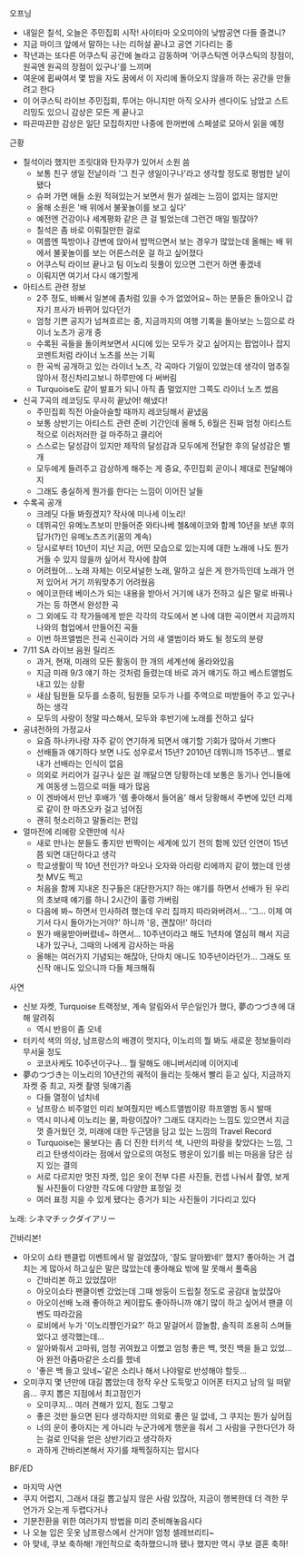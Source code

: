 오프닝
- 내일은 칠석, 오늘은 주민집회 시작! 사이타마 오오미야의 낮밤공연 다들 즐겼니?
- 지금 마이크 앞에서 말하는 나는 리허설 끝나고 공연 기다리는 중
- 작년과는 또다른 어쿠스틱 공간에 놀라고 감동하며 '어쿠스틱엔 어쿠스틱의 장점이, 원곡엔 원곡의 장점이 있구나'를 느끼며
- 여운에 휩싸여서 몇 밤을 자도 꿈에서 이 자리에 돌아오지 않을까 하는 공간을 만들려고 한다
- 이 어쿠스틱 라이브 주민집회, 투어는 아니지만 아직 오사카 센다이도 남았고 스트리밍도 있으니 감상은 모든 게 끝나고
- 따끈따끈한 감상은 일단 모집하지만 나중에 한꺼번에 스페셜로 모아서 읽을 예정

근황
- 칠석이라 했지만 조릿대와 탄자쿠가 있어서 소원 씀
  - 보통 친구 생일 전날이라 '그 친구 생일이구나'라고 생각할 정도로 평범한 날이 됐다
  - 슈퍼 가면 애들 소원 적혀있는거 보면서 뭔가 설레는 느낌이 없지는 않지만
  - 올해 소원은 '배 위에서 불꽃놀이를 보고 싶다'
  - 예전엔 건강이나 세계평화 같은 큰 걸 빌었는데 그런건 매일 빌잖아?
  - 칠석은 좀 바로 이뤄질만한 걸로
  - 여름엔 뚝방이나 강변에 앉아서 밥먹으면서 보는 경우가 많았는데 올해는 배 위에서 불꽃놀이를 보는 어른스러운 걸 하고 싶어졌다
  - 어쿠스틱 라이브 끝나고 팀 이노리 뒷풀이 있으면 그런거 하면 좋겠네
  - 이뤄지면 여기서 다시 얘기할게
- 아티스트 관련 정보
  - 2주 정도, 바빠서 일본에 좀처럼 있을 수가 없었어요~ 하는 분들은 돌아오니 갑자기 프사가 바뀌어 있다던가
  - 엄청 기쁜 공지가 넘쳐흐르는 중, 지금까지의 여행 기록을 돌아보는 느낌으로 라이너 노츠가 공개 중
  - 수록된 곡들을 돌이켜보면서 시디에 있는 모두가 갖고 싶어지는 팝업이나 잡지 코멘트처럼 라이너 노츠를 쓰는 기획
  - 한 곡씩 공개하고 있는 라이너 노츠, 각 곡마다 기일이 있었는데 생각이 멈추질 않아서 정신차리고보니 하루만에 다 써버림
  - Turquoise도 같이 발표가 되니 아직 좀 멀었지만 그쪽도 라이너 노츠 썼음
- 신곡 7곡의 레코딩도 무사히 끝났어! 해냈다!
  - 주민집회 직전 아슬아슬할 때까지 레코딩해서 끝냈음
  - 보통 상반기는 아티스트 관련 준비 기간인데 올해 5, 6월은 진짜 엄청 아티스트적으로 이러저러한 걸 마주하고 클리어
  - 스스로는 달성감이 있지만 제작의 달성감과 모두에게 전달한 후의 달성감은 별개
  - 모두에게 들려주고 감상하게 해주는 게 중요, 주민집회 곧이니 제대로 전달해야지
  - 그래도 충실하게 뭔가를 한다는 느낌이 이어진 날들
- 수록곡 공개
  - 크레딧 다들 봐줬겠지? 작사에 미나세 이노리!
  - 데뷔곡인 유메노츠보미 만들어준 와타나베 첼&에이코와 함께 10년을 보낸 후의 답가(?)인 유메노츠즈키(꿈의 계속)
  - 당시로부터 10년이 지난 지금, 어떤 모습으로 있는지에 대한 노래에 나도 뭔가 거들 수 있지 않을까 싶어서 작사에 참여
  - 어려웠어... 노래 자체는 이모셔널한 노래, 말하고 싶은 게 한가득인데 노래가 먼저 있어서 거기 끼워맞추기 어려웠음
  - 에이코한테 베이스가 되는 내용을 받아서 거기에 내가 전하고 싶은 말로 바꿔나가는 등 하면서 완성한 곡
  - 그 외에도 각 작가들에게 받은 각각의 각도에서 본 나에 대한 곡이면서 지금까지 나와의 협업에서 만들어진 곡들
  - 이번 하프앨범은 전곡 신곡이라 거의 새 앨범이라 봐도 될 정도의 분량
- 7/11 SA 라이브 음원 릴리즈
  - 과거, 현재, 미래의 모든 활동이 한 개의 세계선에 올라와있음
  - 지금 미래 9/3 얘기 하는 것처럼 들렸는데 바로 과거 얘기도 하고 베스트앨범도 내고 있는 상황
  - 새삼 팀원들 모두를 소중히, 팀원들 모두가 나를 주역으로 떠받들어 주고 있구나 하는 생각
  - 모두의 사랑이 정말 따스해서, 모두와 후반기에 노래를 전하고 싶다
- 공녀전하의 가정교사
  - 요즘 하나카나랑 자주 같이 연기하게 되면서 얘기할 기회가 많아서 기쁘다
  - 선배들과 얘기하다 보면 나도 성우로서 15년? 2010년 데뷔니까 15주년... 별로 내가 선배라는 인식이 없음
  - 의외로 커리어가 길구나 싶은 걸 깨달으면 당황하는데 보통은 동기나 언니들에게 여동생 느낌으로 떠들 때가 많음
  - 이 겐바에서 만난 후배가 '렘 좋아해서 들어옴' 해서 당황해서 주변에 있던 리제로 같이 한 마츠오카 걸고 넘어짐
  - 괜히 헛소리하고 말돌리는 편임
- 얼마전에 리에랑 오랜만에 식사
  - 새로 만나는 분들도 좋지만 반짝이는 세계에 있기 전의 함께 있던 인연이 15년쯤 되면 대단하다고 생각
  - 학교생활이 딱 10년 전인가? 마오나 오자와 아리랑 리에까지 같이 했는데 인생 첫 MV도 찍고
  - 처음을 함께 지내온 친구들은 대단한거지? 하는 얘기를 하면서 선배가 된 우리의 초보때 얘기를 하니 2시간이 훌렁 가버림
  - 다음에 봐~ 하면서 인사하려 했는데 우리 집까지 따라와버려서... '그... 이제 여기서 다시 돌아가는거야?' 하니까 '응, 괜찮아!' 하더라
  - 뭔가 배웅받아버렸네~ 하면서... 10주년이라고 해도 1년차에 열심히 해서 지금 내가 있구나, 그때의 나에게 감사하는 마음
  - 올해는 여러가지 기념되는 해잖아, 단마치 애니도 10주년이라던가... 그래도 또 신작 애니도 있으니까 다들 체크해줘

사연
- 신보 자켓, Turquoise 트랙정보, 계속 알림와서 무슨일인가 했다, 夢のつづき에 대해 알려줘
  - 역시 반응이 좀 오네
- 터키석 색의 의상, 남프랑스의 배경이 멋지다, 이노리의 뭘 봐도 새로운 정보들이라 무서울 정도
  - 코코사케도 10주년이구나... 뭘 말해도 애니버서리에 이어지네
- 夢のつづき는 이노리의 10년간의 궤적이 들리는 듯해서 빨리 듣고 싶다, 지금까지 자켓 중 최고, 자켓 촬영 뒷얘기좀
  - 다들 열정이 넘치네
  - 남프랑스 비주얼인 미리 보여줬지만 베스트앨범이랑 하프앨범 동시 발매
  - 역시 미나세 이노리는 물, 파랑이잖아? 그래도 대지라는 느낌도 있으면서 지금껏 즐거웠던 것, 미래에 대한 두근댐을 담고 있는 느낌의 Travel Record
  - Turquoise는 물보다는 좀 더 진한 터키석 색, 나만의 파랑을 찾았다는 느낌, 그리고 탄생석이라는 점에서 앞으로의 여정도 행운이 있기를 비는 마음을 담은 심지 있는 결의
  - 서로 다르지만 멋진 자켓, 입은 옷이 전부 다른 사진들, 컨셉 나눠서 촬영, 보게 될 사진들이 다양한 각도에 다양한 표정일 것
  - 여러 표정 지을 수 있게 됐다는 증거가 되는 사진들이 기다리고 있다

노래: シネマチックダイアリー

간바리본!
- 아오이 쇼타 팬클럽 이벤트에서 말 걸었잖아, '잘도 알아봤네!' 했지? 좋아하는 거 겹치는 게 많아서 하고싶은 말은 많았는데 좋아해요 밖에 말 못해서 풀죽음
  - 간바리본 하고 있었잖아!
  - 아오이쇼타 팬클이벤 갔었는데 그때 쌍둥이 드립칠 정도로 공감대 높았잖아
  - 아오이선배 노래 좋아하고 케이팝도 좋아하니까 얘기 많이 하고 싶어서 팬클 이벤도 따라갔음
  - 로비에서 누가 '이노리쨩인가요?' 하고 말걸어서 깜놀함, 솔직히 조용히 스며들었다고 생각했는데...
  - 알아봐줘서 고마워, 엄청 귀여웠고 이뻤고 엄청 좋은 백, 멋진 백을 들고 있었... 아 완전 아줌마같은 소리를 했네
  - '좋은 백 들고 있네~'같은 소리나 해서 나야말로 반성해야 할듯...
- 오미쿠지 몇 년만에 대길 뽑았는데 정작 우산 도둑맞고 이어폰 터지고 남의 일 떠맡음... 쿠지 뽑은 지점에서 최고점인가
  - 오미쿠지... 여러 견해가 있지, 점도 그렇고
  - 좋은 것만 들으면 된다 생각하지만 의외로 좋은 일 없네, 그 쿠지는 뭔가 싶어짐
  - 너의 운이 좋아지는 게 아니라 누군가에게 행운을 줘서 그 사람을 구한다던가 하는 걸로 인덕을 얻은 상반기라고 생각하자
  - 과하게 간바리본해서 자기를 채찍질하지는 맙시다

BF/ED
- 마지막 사연
- 쿠지 어렵지, 그래서 대길 뽑고싶지 않은 사람 있잖아, 지금이 행복한데 더 격한 무언가가 오는게 두렵다거나
- 기분전환을 위한 여러가지 방법을 미리 준비해놓읍시다
- 나 오늘 입은 웃옷 남프랑스에서 산거야! 엄청 셀레브리티~
- 아 맞네, 쿠보 축하해! 개인적으로 축하했으니까 됐나 했지만 역시 쿠보 결혼 축하!
